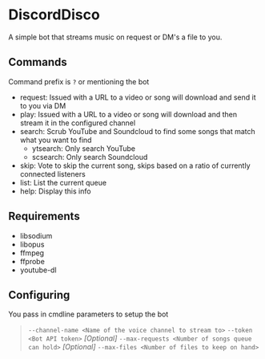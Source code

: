 # DiscordDisco
A simple bot that streams music on request or DM's a file to you.

## Commands
Command prefix is `?` or mentioning the bot
- request: Issued with a URL to a video or song will download and send it to you via DM
- play: Issued with a URL to a video or song will download and then stream it in the configured channel
- search: Scrub YouTube and Soundcloud to find some songs that match what you want to find
  - ytsearch: Only search YouTube
  - scsearch: Only search Soundcloud
- skip: Vote to skip the current song, skips based on a ratio of currently connected listeners
- list: List the current queue
- help: Display this info

## Requirements
- libsodium
- libopus
- ffmpeg
- ffprobe
- youtube-dl

## Configuring
You pass in cmdline parameters to setup the bot
> `--channel-name <Name of the voice channel to stream to>`
> `--token <Bot API token>`
> *[Optional]* `--max-requests <Number of songs queue can hold>`
> *[Optional]* `--max-files <Number of files to keep on hand>`
